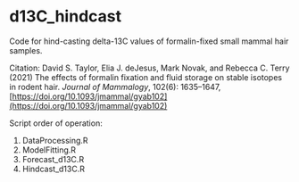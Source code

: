 # d13C_hindcast
Code for hind-casting delta-13C values of formalin-fixed small mammal hair samples.

Citation: 
David S. Taylor, Elia J. deJesus, Mark Novak, and Rebecca C. Terry (2021) The effects of formalin fixation and fluid storage on stable isotopes in rodent hair. *Journal of Mammalogy*, 102(6): 1635–1647, [https://doi.org/10.1093/jmammal/gyab102](https://doi.org/10.1093/jmammal/gyab102)

Script order of operation:
1) DataProcessing.R
2) ModelFitting.R
3) Forecast_d13C.R
4) Hindcast_d13C.R

